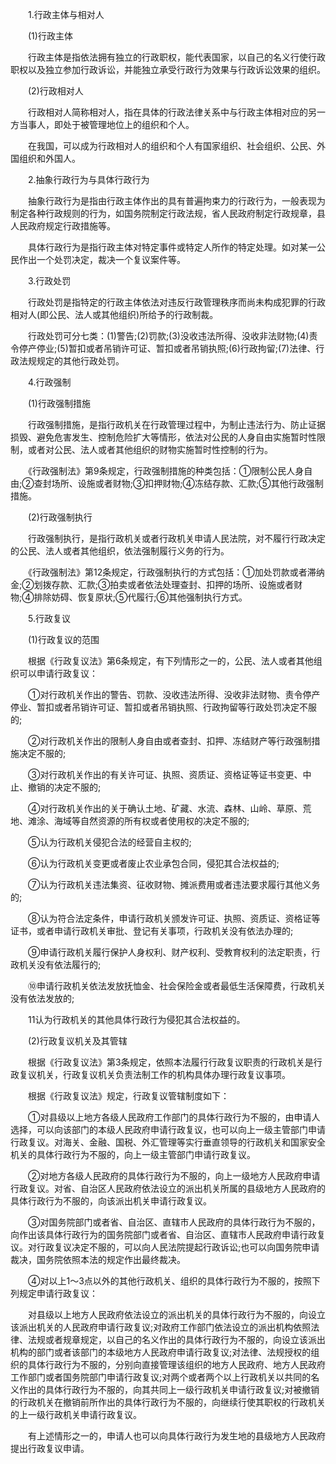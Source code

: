 
　　1.行政主体与相对人

　　(1)行政主体

　　行政主体是指依法拥有独立的行政职权，能代表国家，以自己的名义行使行政职权以及独立参加行政诉讼，并能独立承受行政行为效果与行政诉讼效果的组织。

　　(2)行政相对人

　　行政相对人简称相对人，指在具体的行政法律关系中与行政主体相对应的另一方当事人，即处于被管理地位上的组织和个人。

　　在我国，可以成为行政相对人的组织和个人有国家组织、社会组织、公民、外国组织和外国人。

　　2.抽象行政行为与具体行政行为

　　抽象行政行为是指由行政主体作出的具有普遍拘束力的行政行为，一般表现为制定各种行政规则的行为，如国务院制定行政法规，省人民政府制定行政规章，县人民政府规定行政措施等。

　　具体行政行为是指行政主体对特定事件或特定人所作的特定处理。如对某一公民作出一个处罚决定，裁决一个复议案件等。

　　3.行政处罚

　　行政处罚是指特定的行政主体依法对违反行政管理秩序而尚未构成犯罪的行政相对人(即公民、法人或其他组织)所给予的行政制裁。

　　行政处罚可分七类：(1)警告;(2)罚款;(3)没收违法所得、没收非法财物;(4)责令停产停业;(5)暂扣或者吊销许可证、暂扣或者吊销执照;(6)行政拘留;(7)法律、行政法规规定的其他行政处罚。

　　4.行政强制

　　(1)行政强制措施

　　行政强制措施，是指行政机关在行政管理过程中，为制止违法行为、防止证据损毁、避免危害发生、控制危险扩大等情形，依法对公民的人身自由实施暂时性限制，或者对公民、法人或者其他组织的财物实施暂时性控制的行为。

　　《行政强制法》第9条规定，行政强制措施的种类包括：①限制公民人身自由;②查封场所、设施或者财物;③扣押财物;④冻结存款、汇款;⑤其他行政强制措施。

　　(2)行政强制执行

　　行政强制执行，是指行政机关或者行政机关申请人民法院，对不履行行政决定的公民、法人或者其他组织，依法强制履行义务的行为。

　　《行政强制法》第12条规定，行政强制执行的方式包括：①加处罚款或者滞纳金;②划拨存款、汇款;③拍卖或者依法处理查封、扣押的场所、设施或者财物;④排除妨碍、恢复原状;⑤代履行;⑥其他强制执行方式。

　　5.行政复议

　　(1)行政复议的范围

　　根据《行政复议法》第6条规定，有下列情形之一的，公民、法人或者其他组织可以申请行政复议：

　　①对行政机关作出的警告、罚款、没收违法所得、没收非法财物、责令停产停业、暂扣或者吊销许可证、暂扣或者吊销执照、行政拘留等行政处罚决定不服的;

　　②对行政机关作出的限制人身自由或者查封、扣押、冻结财产等行政强制措施决定不服的;

　　③对行政机关作出的有关许可证、执照、资质证、资格证等证书变更、中止、撤销的决定不服的;

　　④对行政机关作出的关于确认土地、矿藏、水流、森林、山岭、草原、荒地、滩涂、海域等自然资源的所有权或者使用权的决定不服的;

　　⑤认为行政机关侵犯合法的经营自主权的;

　　⑥认为行政机关变更或者废止农业承包合同，侵犯其合法权益的;

　　⑦认为行政机关违法集资、征收财物、摊派费用或者违法要求履行其他义务的;

　　⑧认为符合法定条件，申请行政机关颁发许可证、执照、资质证、资格证等证书，或者申请行政机关审批、登记有关事项，行政机关没有依法办理的;

　　⑨申请行政机关履行保护人身权利、财产权利、受教育权利的法定职责，行政机关没有依法履行的;

　　⑩申请行政机关依法发放抚恤金、社会保险金或者最低生活保障费，行政机关没有依法发放的;

　　11认为行政机关的其他具体行政行为侵犯其合法权益的。

　　(2)行政复议机关及其管辖

　　根据《行政复议法》第3条规定，依照本法履行行政复议职责的行政机关是行政复议机关，行政复议机关负责法制工作的机构具体办理行政复议事项。

　　根据《行政复议法》规定，行政复议管辖制度如下：

　　①对县级以上地方各级人民政府工作部门的具体行政行为不服的，由申请人选择，可以向该部门的本级人民政府申请行政复议，也可以向上一级主管部门申请行政复议。对海关、金融、国税、外汇管理等实行垂直领导的行政机关和国家安全机关的具体行政行为不服的，向上一级主管部门申请行政复议。

　　②对地方各级人民政府的具体行政行为不服的，向上一级地方人民政府申请行政复议。对省、自治区人民政府依法设立的派出机关所属的县级地方人民政府的具体行政行为不服的，向该派出机关申请行政复议。

　　③对国务院部门或者省、自治区、直辖市人民政府的具体行政行为不服的，向作出该具体行政行为的国务院部门或者省、自治区、直辖市人民政府申请行政复议。对行政复议决定不服的，可以向人民法院提起行政诉讼;也可以向国务院申请裁决，国务院依照本法的规定作出最终裁决。

　　④对以上1～3点以外的其他行政机关、组织的具体行政行为不服的，按照下列规定申请行政复议：

　　对县级以上地方人民政府依法设立的派出机关的具体行政行为不服的，向设立该派出机关的人民政府申请行政复议;对政府工作部门依法设立的派出机构依照法律、法规或者规章规定，以自己的名义作出的具体行政行为不服的，向设立该派出机构的部门或者该部门的本级地方人民政府申请行政复议;对法律、法规授权的组织的具体行政行为不服的，分别向直接管理该组织的地方人民政府、地方人民政府工作部门或者国务院部门申请行政复议;对两个或者两个以上行政机关以共同的名义作出的具体行政行为不服的，向其共同上一级行政机关申请行政复议;对被撤销的行政机关在撤销前所作出的具体行政行为不服的，向继续行使其职权的行政机关的上一级行政机关申请行政复议。

　　有上述情形之一的，申请人也可以向具体行政行为发生地的县级地方人民政府提出行政复议申请。

